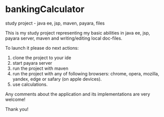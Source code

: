 # bankingCalculator
study project - java ee, jsp, maven, payara, files

This is my study project representing my basic abilities in java ee, jsp, payara server, maven and writing/editing local doc-files. 

To launch it please do next actions:

1. clone the project to your ide
2. start payara server
3. run the project with maven
4. run the project with any of following browsers: chrome, opera, mozilla, yandex, edge or safary (on apple devices).
5. use calculations.

Any comments about the application and its implementations are very welcome!

Thank you!
